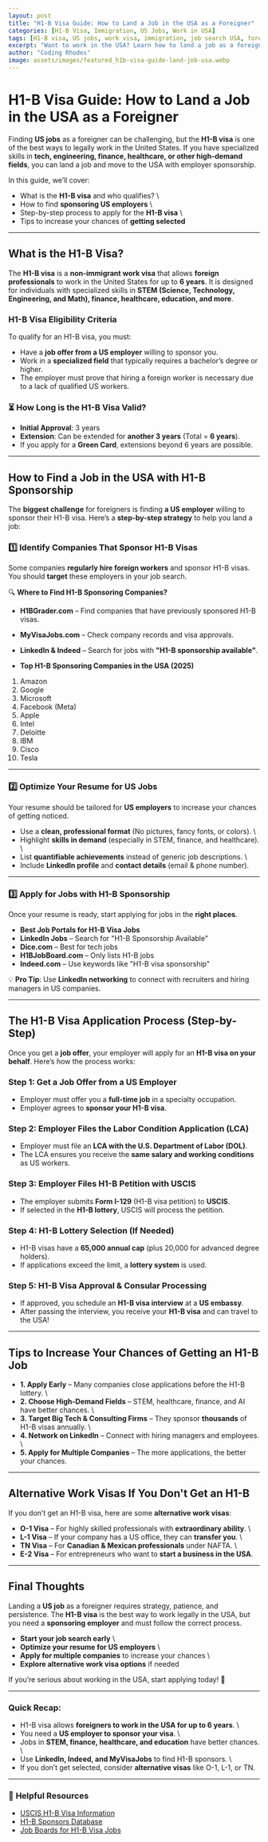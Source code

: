 ```yaml
---
layout: post
title: "H1-B Visa Guide: How to Land a Job in the USA as a Foreigner"
categories: [H1-B Visa, Immigration, US Jobs, Work in USA]
tags: [H1-B visa, US jobs, work visa, immigration, job search USA, foreigners in USA]
excerpt: "Want to work in the USA? Learn how to land a job as a foreigner and navigate the H1-B visa process successfully. Step-by-step guide for job seekers worldwide."
author: "Coding Rhodes"
image: assets/images/featured_h1b-visa-guide-land-job-usa.webp
---
```


# H1-B Visa Guide: How to Land a Job in the USA as a Foreigner  

Finding **US jobs** as a foreigner can be challenging, but the **H1-B visa** is one of the best ways to legally work in the United States. If you have specialized skills in **tech, engineering, finance, healthcare, or other high-demand fields**, you can land a job and move to the USA with employer sponsorship.  

In this guide, we’ll cover:  
-  What is the **H1-B visa** and who qualifies?  \
-  How to find **sponsoring US employers**  \
-  Step-by-step process to apply for the **H1-B visa**  \
-  Tips to increase your chances of **getting selected**  

---

## What is the H1-B Visa?  

The **H1-B visa** is a **non-immigrant work visa** that allows **foreign professionals** to work in the United States for up to **6 years**. It is designed for individuals with specialized skills in **STEM (Science, Technology, Engineering, and Math), finance, healthcare, education, and more**.  

### **H1-B Visa Eligibility Criteria**  
To qualify for an H1-B visa, you must:  
- Have a **job offer from a US employer** willing to sponsor you.  
- Work in a **specialized field** that typically requires a bachelor’s degree or higher.  
- The employer must prove that hiring a foreign worker is necessary due to a lack of qualified US workers.  

### ⏳ **How Long is the H1-B Visa Valid?**  
- **Initial Approval**: 3 years  
- **Extension**: Can be extended for **another 3 years** (Total = **6 years**).  
- If you apply for a **Green Card**, extensions beyond 6 years are possible.  

---

## How to Find a Job in the USA with H1-B Sponsorship  

The **biggest challenge** for foreigners is finding **a US employer** willing to sponsor their H1-B visa. Here’s a **step-by-step strategy** to help you land a job:  

### 1️⃣ **Identify Companies That Sponsor H1-B Visas**  

Some companies **regularly hire foreign workers** and sponsor H1-B visas. You should **target** these employers in your job search.  

🔍 **Where to Find H1-B Sponsoring Companies?**  
- **H1BGrader.com** – Find companies that have previously sponsored H1-B visas.  
- **MyVisaJobs.com** – Check company records and visa approvals.  
- **LinkedIn & Indeed** – Search for jobs with **"H1-B sponsorship available"**.  

-  **Top H1-B Sponsoring Companies in the USA (2025)**  
1. Amazon  
2. Google  
3. Microsoft  
4. Facebook (Meta)  
5. Apple  
6. Intel  
7. Deloitte  
8. IBM  
9. Cisco  
10. Tesla  

---

### 2️⃣ **Optimize Your Resume for US Jobs**  

Your resume should be tailored for **US employers** to increase your chances of getting noticed.  

-  Use a **clean, professional format** (No pictures, fancy fonts, or colors).  \
-  Highlight **skills in demand** (especially in STEM, finance, and healthcare).  \
-  List **quantifiable achievements** instead of generic job descriptions.  \
-  Include **LinkedIn profile** and **contact details** (email & phone number).  

---

### 3️⃣ **Apply for Jobs with H1-B Sponsorship**  

Once your resume is ready, start applying for jobs in the **right places**.  

-  **Best Job Portals for H1-B Visa Jobs**  
- **LinkedIn Jobs** – Search for "H1-B Sponsorship Available"  
- **Dice.com** – Best for tech jobs  
- **H1BJobBoard.com** – Only lists H1-B jobs  
- **Indeed.com** – Use keywords like "H1-B visa sponsorship"  

💡 **Pro Tip**: Use **LinkedIn networking** to connect with recruiters and hiring managers in US companies.  

---

## The H1-B Visa Application Process (Step-by-Step)  

Once you get a **job offer**, your employer will apply for an **H1-B visa on your behalf**. Here’s how the process works:  

### **Step 1: Get a Job Offer from a US Employer**  
- Employer must offer you a **full-time job** in a specialty occupation.  
- Employer agrees to **sponsor your H1-B visa**.  

### **Step 2: Employer Files the Labor Condition Application (LCA)**  
- Employer must file an **LCA with the U.S. Department of Labor (DOL)**.  
- The LCA ensures you receive the **same salary and working conditions** as US workers.  

### **Step 3: Employer Files H1-B Petition with USCIS**  
- The employer submits **Form I-129** (H1-B visa petition) to **USCIS**.  
- If selected in the **H1-B lottery**, USCIS will process the petition.  

### **Step 4: H1-B Lottery Selection (If Needed)**  
- H1-B visas have a **65,000 annual cap** (plus 20,000 for advanced degree holders).  
- If applications exceed the limit, a **lottery system** is used.  

### **Step 5: H1-B Visa Approval & Consular Processing**  
- If approved, you schedule an **H1-B visa interview** at a **US embassy**.  
- After passing the interview, you receive your **H1-B visa** and can travel to the USA!  

---

## Tips to Increase Your Chances of Getting an H1-B Job  

-  **1. Apply Early** – Many companies close applications before the H1-B lottery.  \
-  **2. Choose High-Demand Fields** – STEM, healthcare, finance, and AI have better chances.  \
-  **3. Target Big Tech & Consulting Firms** – They sponsor **thousands** of H1-B visas annually. \ 
-  **4. Network on LinkedIn** – Connect with hiring managers and employees.  \
-  **5. Apply for Multiple Companies** – The more applications, the better your chances.  

---

## Alternative Work Visas If You Don't Get an H1-B  

If you don’t get an H1-B visa, here are some **alternative work visas**:  

-  **O-1 Visa** – For highly skilled professionals with **extraordinary ability**.  \
-  **L-1 Visa** – If your company has a US office, they can **transfer you**.  \
-  **TN Visa** – For **Canadian & Mexican professionals** under NAFTA.  \
-  **E-2 Visa** – For entrepreneurs who want to **start a business in the USA**.  

---

## Final Thoughts  

Landing a **US job** as a foreigner requires strategy, patience, and persistence. The **H1-B visa** is the best way to work legally in the USA, but you need a **sponsoring employer** and must follow the correct process.  

  -  **Start your job search early**  \
  -  **Optimize your resume for US employers**  \
  -  **Apply for multiple companies** to increase your chances  \
  -  **Explore alternative work visa options** if needed  

If you’re serious about working in the USA, start applying today! 🚀  

---

### **Quick Recap:**  
-  H1-B visa allows **foreigners to work in the USA for up to 6 years**.  \
-  You need a **US employer to sponsor your visa**.  \
-  Jobs in **STEM, finance, healthcare, and education** have better chances.  \
-  Use **LinkedIn, Indeed, and MyVisaJobs** to find H1-B sponsors.  \
-  If you don’t get selected, consider **alternative visas** like O-1, L-1, or TN.  

---

### 🔗 **Helpful Resources**  
- [USCIS H1-B Visa Information](https://www.uscis.gov)  
- [H1-B Sponsors Database](https://www.h1bgrader.com)  
- [Job Boards for H1-B Visa Jobs](https://www.indeed.com)  
